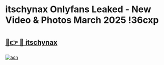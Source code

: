 # itschynax Onlyfans Leaked - New Video & Photos March 2025 !36cxp

# <h2><a href="https://aaddsv.iuczelnia.edu.pl?title=itschynax&ref=36cxp">🔗👉 🔴 itschynax</a></h2>

[![acn](https://github.com/user-attachments/assets/0f9c940e-d8b0-45ae-aac7-cd30a18b3e1c)](https://aaddsv.iuczelnia.edu.pl?title=itschynax&ref=36cxp)

